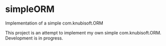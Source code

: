 # simpleORM
Implementation of a simple com.knubisoft.ORM

This project is an attempt to implement my own simple com.knubisoft.ORM. Development is in progress.
